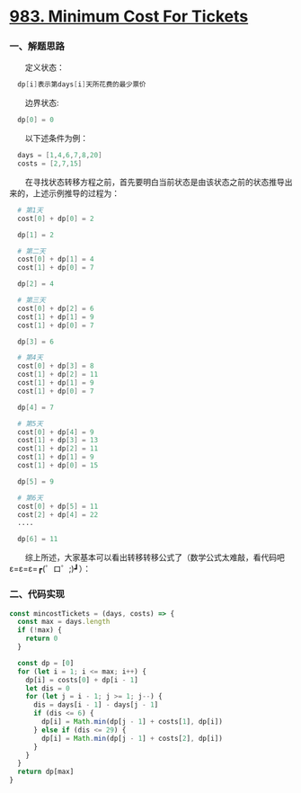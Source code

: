 # [983. Minimum Cost For Tickets](https://leetcode.com/problems/minimum-cost-for-tickets/)

### 一、解题思路

  &emsp;&emsp;定义状态：

```s
  dp[i]表示第days[i]天所花费的最少票价
```

  &emsp;&emsp;边界状态:

```s
  dp[0] = 0
``` 

  &emsp;&emsp;以下述条件为例：

```s
  days = [1,4,6,7,8,20]
  costs = [2,7,15]
```

  &emsp;&emsp;在寻找状态转移方程之前，首先要明白当前状态是由该状态之前的状态推导出来的，上述示例推导的过程为：

```s
  # 第1天
  cost[0] + dp[0] = 2

  dp[1] = 2

  # 第二天
  cost[0] + dp[1] = 4
  cost[1] + dp[0] = 7

  dp[2] = 4

  # 第三天
  cost[0] + dp[2] = 6
  cost[1] + dp[1] = 9
  cost[1] + dp[0] = 7

  dp[3] = 6

  # 第4天
  cost[0] + dp[3] = 8
  cost[1] + dp[2] = 11
  cost[1] + dp[1] = 9
  cost[1] + dp[0] = 7

  dp[4] = 7

  # 第5天
  cost[0] + dp[4] = 9
  cost[1] + dp[3] = 13
  cost[1] + dp[2] = 11
  cost[1] + dp[1] = 9
  cost[1] + dp[0] = 15

  dp[5] = 9

  # 第6天
  cost[0] + dp[5] = 11
  cost[2] + dp[4] = 22
  ....

  dp[6] = 11
```

  &emsp;&emsp;综上所述，大家基本可以看出转移转移公式了（数学公式太难敲，看代码吧ε=ε=ε=┏(゜ロ゜;)┛）：

### 二、代码实现

```JavaScript
const mincostTickets = (days, costs) => {
  const max = days.length
  if (!max) {
    return 0
  }

  const dp = [0]
  for (let i = 1; i <= max; i++) {
    dp[i] = costs[0] + dp[i - 1]
    let dis = 0
    for (let j = i - 1; j >= 1; j--) {
      dis = days[i - 1] - days[j - 1]
      if (dis <= 6) {
        dp[i] = Math.min(dp[j - 1] + costs[1], dp[i])
      } else if (dis <= 29) {
        dp[i] = Math.min(dp[j - 1] + costs[2], dp[i])
      }
    }
  }
  return dp[max]
}
```